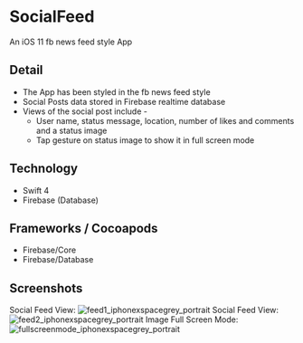 # SocialFeed
An iOS 11 fb news feed style App

## Detail
- The App has been styled in the fb news feed style
- Social Posts data stored in Firebase realtime database
- Views of the social post include - 
  - User name, status message, location, number of likes and comments and a status image
  - Tap gesture on status image to show it in full screen mode

## Technology
- Swift 4
- Firebase (Database)

## Frameworks / Cocoapods
- Firebase/Core
- Firebase/Database

## Screenshots
Social Feed View: ![feed1_iphonexspacegrey_portrait](https://user-images.githubusercontent.com/38988531/40406294-00dcd784-5e15-11e8-8e2c-cf523276068b.png)
Social Feed View: ![feed2_iphonexspacegrey_portrait](https://user-images.githubusercontent.com/38988531/40406295-01064cae-5e15-11e8-9d83-6a7d59761581.png)
Image Full Screen Mode: ![fullscreenmode_iphonexspacegrey_portrait](https://user-images.githubusercontent.com/38988531/40406296-011eb348-5e15-11e8-8005-7bfdb7626825.png)
